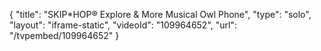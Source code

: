{
    "title": "SKIP*HOP&reg; Explore &amp; More Musical Owl Phone",
    "type": "solo",
    "layout": "iframe-static",
    "videoId": "109964652",
    "url": "\/tvpembed\/109964652"
}